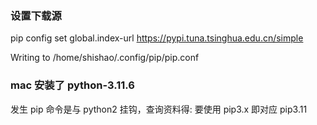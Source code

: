 

### 设置下载源
pip config set global.index-url https://pypi.tuna.tsinghua.edu.cn/simple

Writing to /home/shishao/.config/pip/pip.conf


### mac 安装了 python-3.11.6
发生 pip 命令是与 python2 挂钩，查询资料得: 要使用 pip3.x 即对应 pip3.11